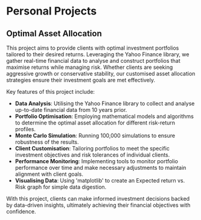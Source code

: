 
# Personal Projects

## Optimal Asset Allocation 

This project aims to provide clients with optimal investment portfolios tailored to their desired returns. Leveraging the Yahoo Finance library, we gather real-time financial data to analyse and construct portfolios that maximise returns while managing risk. Whether clients are seeking aggressive growth or conservative stability, our customised asset allocation strategies ensure their investment goals are met effectively.

Key features of this project include:

- **Data Analysis**: Utilising the Yahoo Finance library to collect and analyse up-to-date financial data from 10 years prior.
- **Portfolio Optimisation**: Employing mathematical models and algorithms to determine the optimal asset allocation for different risk-return profiles.
- **Monte Carlo Simulation**: Running 100,000 simulations to ensure robustness of the results.
- **Client Customisation**: Tailoring portfolios to meet the specific investment objectives and risk tolerances of individual clients.
- **Performance Monitoring**: Implementing tools to monitor portfolio performance over time and make necessary adjustments to maintain alignment with client goals.
- **Visualising Data**: Using 'matplotlib' to create an Expected return vs. Risk graph for simple data digestion.

With this project, clients can make informed investment decisions backed by data-driven insights, ultimately achieving their financial objectives with confidence.

